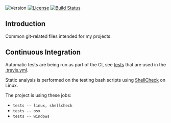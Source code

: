 ![Version](https://img.shields.io/badge/version-1.0.5-blue.svg)
[![License](https://img.shields.io/badge/license-MIT_License-blue.svg?style=flat)](LICENSE)
[![Build Status](https://travis-ci.org/karel-burda/git-helpers.svg?branch=develop)](https://travis-ci.org/karel-burda/git-helpers)

## Introduction
Common git-related files intended for my projects.

## Continuous Integration
Automatic tests are being run as part of the CI, see [tests](tests/integration) that are used in the [.travis.yml](.travis.yml).

Static analysis is performed on the testing bash scripts using [ShellCheck](https://github.com/koalaman/shellcheck) on Linux.

The project is using these jobs:
  * `tests -- linux, shellcheck`
  * `tests -- osx`
  * `tests -- windows`
